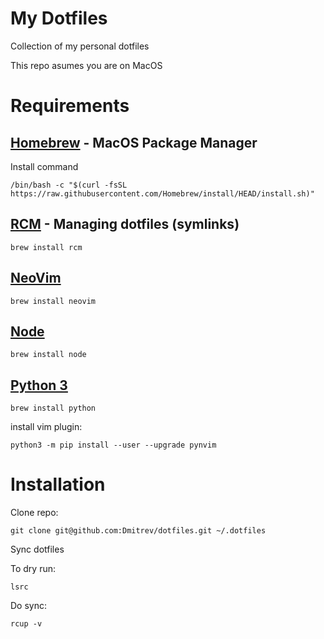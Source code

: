 # My Dotfiles
 Collection of my personal dotfiles

 This repo asumes you are on MacOS
 
# Requirements

## [Homebrew](https://brew.sh) - MacOS Package Manager

Install command

```
/bin/bash -c "$(curl -fsSL https://raw.githubusercontent.com/Homebrew/install/HEAD/install.sh)"
```

## [RCM](https://github.com/thoughtbot/rcm) - Managing dotfiles (symlinks)

```
brew install rcm
```

## [NeoVim](https://github.com/neovim/neovim)

```
brew install neovim
```

## [Node](https://github.com/nodejs/node)

```
brew install node
```

## [Python 3](https://www.python.org/download/releases/3.0/)

```
brew install python
```

install vim plugin:

```
python3 -m pip install --user --upgrade pynvim
```

# Installation

Clone repo:

```
git clone git@github.com:Dmitrev/dotfiles.git ~/.dotfiles
```

Sync dotfiles

To dry run:

```
lsrc
```

Do sync:

```
rcup -v
```
